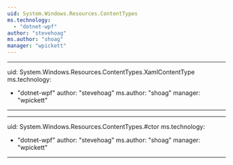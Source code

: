 ```yaml
---
uid: System.Windows.Resources.ContentTypes
ms.technology: 
  - "dotnet-wpf"
author: "stevehoag"
ms.author: "shoag"
manager: "wpickett"
---
```


---
uid: System.Windows.Resources.ContentTypes.XamlContentType
ms.technology: 
  - "dotnet-wpf"
author: "stevehoag"
ms.author: "shoag"
manager: "wpickett"
---

---
uid: System.Windows.Resources.ContentTypes.#ctor
ms.technology: 
  - "dotnet-wpf"
author: "stevehoag"
ms.author: "shoag"
manager: "wpickett"
---
